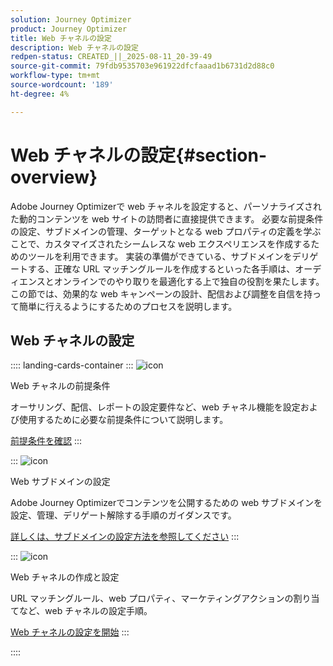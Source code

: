 ```yaml
---
solution: Journey Optimizer
product: Journey Optimizer
title: Web チャネルの設定
description: Web チャネルの設定
redpen-status: CREATED_||_2025-08-11_20-39-49
source-git-commit: 79fdb9535703e961922dfcfaaad1b6731d2d88c0
workflow-type: tm+mt
source-wordcount: '189'
ht-degree: 4%

---
```



# Web チャネルの設定{#section-overview}

Adobe Journey Optimizerで web チャネルを設定すると、パーソナライズされた動的コンテンツを web サイトの訪問者に直接提供できます。 必要な前提条件の設定、サブドメインの管理、ターゲットとなる web プロパティの定義を学ぶことで、カスタマイズされたシームレスな web エクスペリエンスを作成するためのツールを利用できます。 実装の準備ができている、サブドメインをデリゲートする、正確な URL マッチングルールを作成するといった各手順は、オーディエンスとオンラインでのやり取りを最適化する上で独自の役割を果たします。 この節では、効果的な web キャンペーンの設計、配信および調整を自信を持って簡単に行えるようにするためのプロセスを説明します。

## Web チャネルの設定

:::: landing-cards-container
:::
![icon](https://cdn.experienceleague.adobe.com/icons/book.svg?lang=ja)

Web チャネルの前提条件

オーサリング、配信、レポートの設定要件など、web チャネル機能を設定および使用するために必要な前提条件について説明します。

[前提条件を確認](../using/web/web-prerequisites.md)
:::

:::
![icon](https://cdn.experienceleague.adobe.com/icons/gear.svg?lang=ja)

Web サブドメインの設定

Adobe Journey Optimizerでコンテンツを公開するための web サブドメインを設定、管理、デリゲート解除する手順のガイダンスです。

[詳しくは、サブドメインの設定方法を参照してください](../using/web/web-delegated-subdomains.md)
:::

:::
![icon](https://cdn.experienceleague.adobe.com/icons/circle-play.svg?lang=ja)

Web チャネルの作成と設定

URL マッチングルール、web プロパティ、マーケティングアクションの割り当てなど、web チャネルの設定手順。

[Web チャネルの設定を開始](../using/web/web-configuration.md)
:::

::::
